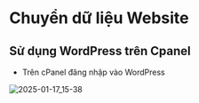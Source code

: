 # Chuyển dữ liệu Website
## Sử dụng WordPress trên Cpanel
- Trên cPanel đăng nhập vào WordPress

![2025-01-17_15-38](https://github.com/user-attachments/assets/c3175ade-970b-4895-962c-d5fb3b10c024)
